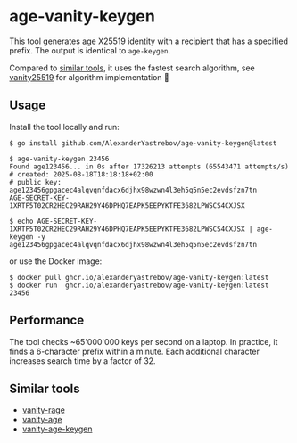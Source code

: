 # age-vanity-keygen

This tool generates [age](https://github.com/FiloSottile/age) X25519 identity with a recipient that has a specified prefix.
The output is identical to `age-keygen`.

Compared to [similar tools](#similar-tools), it uses the fastest search algorithm, see [vanity25519](https://github.com/AlexanderYastrebov/vanity25519) for algorithm implementation 🚀

## Usage

Install the tool locally and run:
```console
$ go install github.com/AlexanderYastrebov/age-vanity-keygen@latest

$ age-vanity-keygen 23456
Found age123456... in 0s after 17326213 attempts (65543471 attempts/s)
# created: 2025-08-18T18:18:18+02:00
# public key: age123456gpgacec4alqvqnfdacx6djhx98wzwn4l3eh5q5n5ec2evdsfzn7tn
AGE-SECRET-KEY-1XRTF5T02CR2HEC29RAH29Y46DPHQ7EAPK5EEPYKTFE3682LPWSCS4CXJSX

$ echo AGE-SECRET-KEY-1XRTF5T02CR2HEC29RAH29Y46DPHQ7EAPK5EEPYKTFE3682LPWSCS4CXJSX | age-keygen -y
age123456gpgacec4alqvqnfdacx6djhx98wzwn4l3eh5q5n5ec2evdsfzn7tn
```

or use the Docker image:
```console
$ docker pull ghcr.io/alexanderyastrebov/age-vanity-keygen:latest
$ docker run  ghcr.io/alexanderyastrebov/age-vanity-keygen:latest 23456
```

## Performance

The tool checks ~65'000'000 keys per second on a laptop.
In practice, it finds a 6-character prefix within a minute.
Each additional character increases search time by a factor of 32.

## Similar tools

* [vanity-rage](https://github.com/siltyy/vanity-rage)
* [vanity-age](https://github.com/yawning/vanity-age)
* [vanity-age-keygen](https://codeberg.org/RachaelAva1024/vanity-age-keygen)
